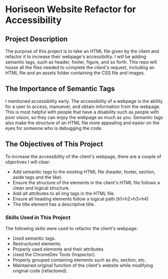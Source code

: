 # Horiseon Website Refactor for Accessibility

## Project Description

The purpose of this project is to take an HTML file given by the client and refactor it to increase their webpage's accessibility. I will be adding semantic tags, such as header, footer, figure, and so forth. This repo will house all the files needed to complete the client's request, including an HTML file and an assets folder containing the CSS file and images.

## The Importance of Semantic Tags

I mentioned accessibility early. The accessibility of a webpage is the ability for a user to access, manuever, and obtain information from the webpage. This is most helpful with people that have a disability such as people with poor vision, so they can enjoy the webpage as much as you. Semantic tags also make the structure of an HTML file more appealing and easier on the eyes for someone who is debugging the code.

## The Objectives of This Project

To increase the accessibility of the client's webpage, there are a couple of objectives I will clear:

* Add semantic tags to the existing HTML file (header, footer, section, aside tags and the like).
* Ensure the structure of the elements in the client's HTML file follows a clean and logical structure.
* Add alt attributes to all img tags in the HTML file.
* Ensure all heading elements follow a logical path (h1>h2>h3>h4)
* The title element has a descriptive title.

### Skills Used in This Project

The following skills were used to refactor the client's webpage:

* Used semantic tags.
* Restructured elements.
* Properly used elements and their attributes.
* Used the ChromeDev Tools (Inspector).
* Properly grouped containing elements such as div, section, etc.
* Maintained original function of the client's website while modifying original code (refactored).